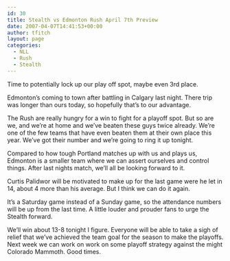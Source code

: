 ```yaml
---
id: 30
title: Stealth vs Edmonton Rush April 7th Preview
date: 2007-04-07T14:41:53+00:00
author: tfitch
layout: page
categories:
  - NLL
  - Rush
  - Stealth
---
```

Time to potentially lock up our play off spot, maybe even 3rd place.

Edmonton&#8217;s coming to town after battling in Calgary last night. There trip was longer than ours today, so hopefully that&#8217;s to our advantage.

The Rush are really hungry for a win to fight for a playoff spot. But so are we, and we&#8217;re at home and we&#8217;ve beaten these guys twice already. We&#8217;re one of the few teams that have even beaten them at their own place this year. We&#8217;ve got their number and we&#8217;re going to ring it up tonight.

Compared to how tough Portland matches up with us and plays us, Edmonton is a smaller team where we can assert ourselves and control things. After last nights match, we&#8217;ll all be looking forward to it.

Curtis Palidwor will be motivated to make up for the last game were he let in 14, about 4 more than his average. But I think we can do it again.

It&#8217;s a Saturday game instead of a Sunday game, so the attendance numbers will be up from the last time. A little louder and prouder fans to urge the Stealth forward.

We&#8217;ll win about 13-8 tonight I figure. Everyone will be able to take a sigh of relief that we&#8217;ve achieved the team goal for the season to make the playoffs. Next week we can work on work on some playoff strategy against the might Colorado Mammoth. Good times.
